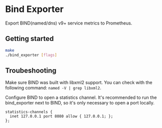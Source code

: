 # Bind Exporter

Export BIND(named/dns) v9+ service metrics to Prometheus.

## Getting started

```bash
make
./bind_exporter [flags]
```

## Troubeshooting

Make sure BIND was built with libxml2 support. You can check with the following
command: `named -V | grep libxml2`.

Configure BIND to open a statistics channel. It's recommended to run the
bind_exporter next to BIND, so it's only necessary to open a port locally.

```
statistics-channels {
  inet 127.0.0.1 port 8080 allow { 127.0.0.1; };
};
```
